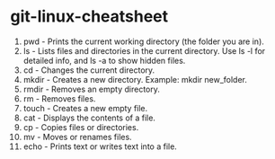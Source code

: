 # git-linux-cheatsheet
1. pwd - Prints the current working directory (the folder you are in).
2. ls - Lists files and directories in the current directory. Use ls -l for detailed info, and ls -a to show hidden files.
3. cd - Changes the current directory. 
4. mkdir - Creates a new directory. Example: mkdir new_folder.
5. rmdir - Removes an empty directory.
6. rm - Removes files.
7. touch - Creates a new empty file.
8. cat - Displays the contents of a file.
9. cp - Copies files or directories.
10. mv - Moves or renames files.
11. echo - Prints text or writes text into a file.
